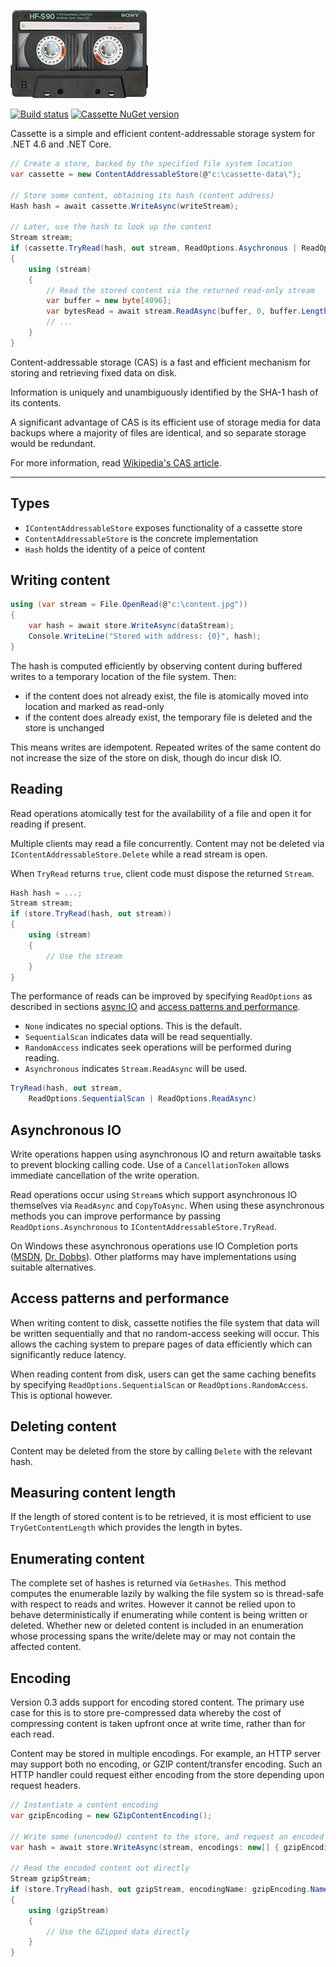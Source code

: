 ![Cassette](Cassette.png)

[![Build status](https://ci.appveyor.com/api/projects/status/hpn8g6tyj5luidcp?svg=true)](https://ci.appveyor.com/project/drewnoakes/cassette)
[![Cassette NuGet version](https://img.shields.io/nuget/v/DrewNoakes.Cassette.svg)](https://www.nuget.org/packages/DrewNoakes.Cassette/)

Cassette is a simple and efficient content-addressable storage system for .NET 4.6 and .NET Core.

```csharp
// Create a store, backed by the specified file system location
var cassette = new ContentAddressableStore(@"c:\cassette-data\");

// Store some content, obtaining its hash (content address)
Hash hash = await cassette.WriteAsync(writeStream);

// Later, use the hash to look up the content
Stream stream;
if (cassette.TryRead(hash, out stream, ReadOptions.Asychronous | ReadOptions.SequentialScan))
{
    using (stream)
    {
        // Read the stored content via the returned read-only stream
        var buffer = new byte[4096];
        var bytesRead = await stream.ReadAsync(buffer, 0, buffer.Length);
        // ...
    }
}
```

Content-addressable storage (CAS) is a fast and efficient mechanism for storing and retrieving fixed data on disk.

Information is uniquely and unambiguously identified by the SHA-1 hash of its contents.

A significant advantage of CAS is its efficient use of storage media for data backups where a majority of files are identical, and so separate storage would be redundant.

For more information, read [Wikipedia's CAS article](http://en.wikipedia.org/wiki/Content-addressable_storage).

---

## Types

* `IContentAddressableStore` exposes functionality of a cassette store
* `ContentAddressableStore` is the concrete implementation
* `Hash` holds the identity of a peice of content

## Writing content

```csharp
using (var stream = File.OpenRead(@"c:\content.jpg"))
{
    var hash = await store.WriteAsync(dataStream);
    Console.WriteLine("Stored with address: {0}", hash);
}
```

The hash is computed efficiently by observing content during buffered writes to a temporary location of the file system. Then:

* if the content does not already exist, the file is atomically moved into location and marked as read-only
* if the content does already exist, the temporary file is deleted and the store is unchanged

This means writes are idempotent. Repeated writes of the same content do not increase the size of the store on disk, though do incur disk IO.

## Reading

Read operations atomically test for the availability of a file and open it for reading if present.

Multiple clients may read a file concurrently. Content may not be deleted via `IContentAddressableStore.Delete` while a read stream is open.

When `TryRead` returns `true`, client code must dispose the returned `Stream`.

```csharp
Hash hash = ...;
Stream stream;
if (store.TryRead(hash, out stream))
{
    using (stream)
    {
        // Use the stream
    }
}
```

The performance of reads can be improved by specifying `ReadOptions` as described in sections [async IO](#Asynchronous-IO) and [access patterns and performance](#Access-patterns-and-performance).

* `None` indicates no special options. This is the default.
* `SequentialScan` indicates data will be read sequentially.
* `RandomAccess` indicates seek operations will be performed during reading.
* `Asynchronous` indicates `Stream.ReadAsync` will be used.

```csharp
TryRead(hash, out stream,
    ReadOptions.SequentialScan | ReadOptions.ReadAsync)
```

## Asynchronous IO

Write operations happen using asynchronous IO and return awaitable tasks to prevent blocking calling code. Use of a `CancellationToken` allows immediate cancellation of the write operation.

Read operations occur using `Stream`s which support asynchronous IO themselves via `ReadAsync` and `CopyToAsync`. When using these asynchronous methods you can improve performance by passing `ReadOptions.Asynchronous` to `IContentAddressableStore.TryRead`.

On Windows these asynchronous operations use IO Completion ports ([MSDN](https://msdn.microsoft.com/en-us/library/windows/desktop/aa365198(v=vs.85).aspx), [Dr. Dobbs](http://www.drdobbs.com/cpp/multithreaded-asynchronous-io-io-comple/201202921)). Other platforms may have implementations using suitable alternatives.

## Access patterns and performance

When writing content to disk, cassette notifies the file system that data will be written sequentially and that no random-access seeking will occur. This allows the caching system to prepare pages of data efficiently which can significantly reduce latency.

When reading content from disk, users can get the same caching benefits by specifying `ReadOptions.SequentialScan` or `ReadOptions.RandomAccess`. This is optional however.

## Deleting content

Content may be deleted from the store by calling `Delete` with the relevant hash.

## Measuring content length

If the length of stored content is to be retrieved, it is most efficient to use `TryGetContentLength` which provides the length in bytes.

## Enumerating content

The complete set of hashes is returned via `GetHashes`. This method computes the enumerable lazily by walking the file system so is thread-safe with respect to reads and writes. However it cannot be relied upon to behave deterministically if enumerating while content is being written or deleted. Whether new or deleted content is included in an enumeration whose processing spans the write/delete may or may not contain the affected content.

## Encoding

Version 0.3 adds support for encoding stored content. The primary use case for this is to store pre-compressed data whereby the cost of compressing content is taken upfront once at write time, rather than for each read.

Content may be stored in multiple encodings. For example, an HTTP server may support both no encoding, or GZIP content/transfer encoding. Such an HTTP handler could request either encoding from the store depending upon request headers.

```csharp
// Instantiate a content encoding
var gzipEncoding = new GZipContentEncoding();

// Write some (unencoded) content to the store, and request an encoded copy be stored
var hash = await store.WriteAsync(stream, encodings: new[] { gzipEncoding });

// Read the encoded content out directly
Stream gzipStream;
if (store.TryRead(hash, out gzipStream, encodingName: gzipEncoding.Name))
{
    using (gzipStream)
    {
        // Use the GZipped data directly
    }
}
```